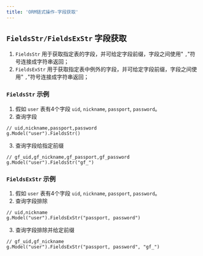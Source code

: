 ```yaml
---
title: 'ORM链式操作-字段获取'
---
```


## `FieldsStr/FieldsExStr` 字段获取

1. `FieldsStr` 用于获取指定表的字段，并可给定字段前缀，字段之间使用" `,`"符号连接成字符串返回；
2. `FieldsExStr` 用于获取指定表中例外的字段，并可给定字段前缀，字段之间使用" `,`"符号连接成字符串返回；

### `FieldsStr` 示例

1. 假如 `user` 表有4个字段 `uid`, `nickname`, `passport`, `password`。
2. 查询字段









```
// uid,nickname,passport,password
g.Model("user").FieldsStr()
```

3. 查询字段给指定前缀









```
// gf_uid,gf_nickname,gf_passport,gf_password
g.Model("user").FieldsStr("gf_")
```


### `FieldsExStr` 示例

1. 假如 `user` 表有4个字段 `uid`, `nickname`, `passport`, `password`。
2. 查询字段排除









```
// uid,nickname
g.Model("user").FieldsExStr("passport, password")
```

3. 查询字段排除并给定前缀









```
// gf_uid,gf_nickname
g.Model("user").FieldsExStr("passport, password", "gf_")
```